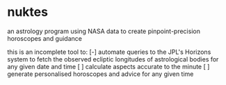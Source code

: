 # nuktes
an astrology program using NASA data to create pinpoint-precision horoscopes and guidance

this is an incomplete tool to:
[-] automate queries to the JPL's Horizons system to fetch the observed ecliptic longitudes
of astrological bodies for any given date and time
[ ] calculate aspects accurate to the minute
[ ] generate personalised horoscopes and advice for any given time
